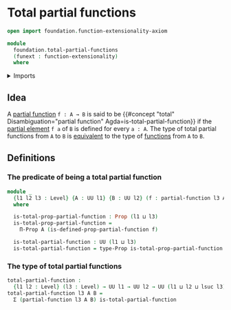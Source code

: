 # Total partial functions

```agda
open import foundation.function-extensionality-axiom

module
  foundation.total-partial-functions
  (funext : function-extensionality)
  where
```

<details><summary>Imports</summary>

```agda
open import foundation.dependent-pair-types
open import foundation.dependent-products-propositions funext
open import foundation.partial-functions
open import foundation.universe-levels

open import foundation-core.propositions
```

</details>

## Idea

A [partial function](foundation.partial-functions.md) `f : A → B` is said to be
{{#concept "total" Disambiguation="partial function" Agda=is-total-partial-function}}
if the [partial element](foundation.partial-elements.md) `f a` of `B` is defined
for every `a : A`. The type of total partial functions from `A` to `B` is
[equivalent](foundation-core.equivalences.md) to the type of
[functions](foundation-core.function-types.md) from `A` to `B`.

## Definitions

### The predicate of being a total partial function

```agda
module _
  {l1 l2 l3 : Level} {A : UU l1} {B : UU l2} (f : partial-function l3 A B)
  where

  is-total-prop-partial-function : Prop (l1 ⊔ l3)
  is-total-prop-partial-function =
    Π-Prop A (is-defined-prop-partial-function f)

  is-total-partial-function : UU (l1 ⊔ l3)
  is-total-partial-function = type-Prop is-total-prop-partial-function
```

### The type of total partial functions

```agda
total-partial-function :
  {l1 l2 : Level} (l3 : Level) → UU l1 → UU l2 → UU (l1 ⊔ l2 ⊔ lsuc l3)
total-partial-function l3 A B =
  Σ (partial-function l3 A B) is-total-partial-function
```
